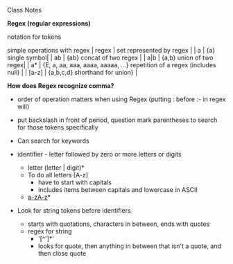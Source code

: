 Class Notes

**Regex (regular expressions)**

notation for tokens

simple operations with regex
| regex | set represented by regex |
| a | {a} single symbol|
| ab | {ab} concat of two regex |
| a|b | {a,b} union of two regex|
| a\* | {E, a, aa, aaa, aaaa, aaaaa, ...} repetition of a regex (includes null) |
| [a-z] | {a,b,c,d} shorthand for union} |

**How does Regex recognize comma?**

- order of operation matters when using Regex (putting : before :- in regex will)
- put backslash in front of period, question mark parentheses to search for those tokens specifically
- Can search for keywords

- identifier - letter followed by zero or more letters or digits
  - letter (letter | digit)\*
  - To do all letters [A-z]
    - have to start with capitals
    - includes items between capitals and lowercase in ASCII
  - [a-zA-z]([a-zA-z]|[0-9])\*
- Look for string tokens before identifiers
  - starts with quotations, characters in between, ends with quotes
  - regex for string
    - '[^']\*'
    - looks for quote, then anything in between that isn't a quote, and then close quote

